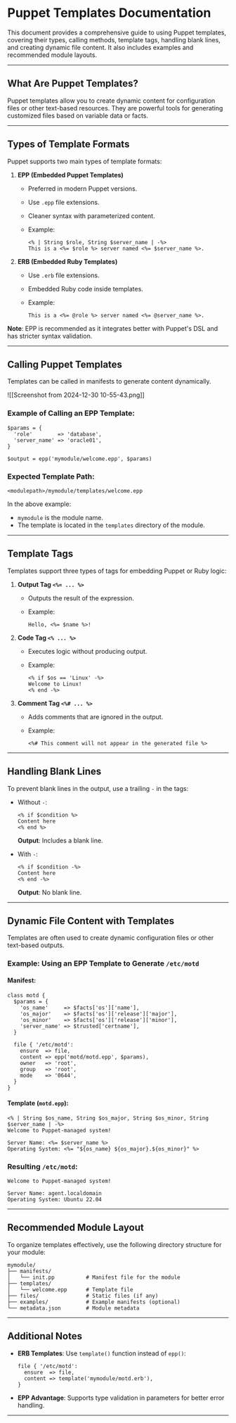 # Puppet Templates Documentation

This document provides a comprehensive guide to using Puppet templates, covering their types, calling methods, template tags, handling blank lines, and creating dynamic file content. It also includes examples and recommended module layouts.

---

## What Are Puppet Templates?

Puppet templates allow you to create dynamic content for configuration files or other text-based resources. They are powerful tools for generating customized files based on variable data or facts.

---

## Types of Template Formats

Puppet supports two main types of template formats:

1. **EPP (Embedded Puppet Templates)**
    
    - Preferred in modern Puppet versions.
    - Use `.epp` file extensions.
    - Cleaner syntax with parameterized content.
    - Example:
        
        ```epp
        <% | String $role, String $server_name | -%>
        This is a <%= $role %> server named <%= $server_name %>.
        ```
        
2. **ERB (Embedded Ruby Templates)**
    
    - Use `.erb` file extensions.
    - Embedded Ruby code inside templates.
    - Example:
        
        ```erb
        This is a <%= @role %> server named <%= @server_name %>.
        ```
        

**Note**: EPP is recommended as it integrates better with Puppet's DSL and has stricter syntax validation.

---

## Calling Puppet Templates

Templates can be called in manifests to generate content dynamically.

![[Screenshot from 2024-12-30 10-55-43.png]]

### Example of Calling an EPP Template:

```puppet
$params = {
  'role'        => 'database',
  'server_name' => 'oracle01',
}

$output = epp('mymodule/welcome.epp', $params)
```

### Expected Template Path:

```
<modulepath>/mymodule/templates/welcome.epp
```

In the above example:

- `mymodule` is the module name.
- The template is located in the `templates` directory of the module.

---

## Template Tags

Templates support three types of tags for embedding Puppet or Ruby logic:

1. **Output Tag `<%= ... %>`**
    
    - Outputs the result of the expression.
    - Example:
        
        ```epp
        Hello, <%= $name %>!
        ```
        
2. **Code Tag `<% ... %>`**
    
    - Executes logic without producing output.
    - Example:
        
        ```epp
        <% if $os == 'Linux' -%>
        Welcome to Linux!
        <% end -%>
        ```
        
3. **Comment Tag `<%# ... %>`**
    
    - Adds comments that are ignored in the output.
    - Example:
        
        ```epp
        <%# This comment will not appear in the generated file %>
        ```
        

---

## Handling Blank Lines

To prevent blank lines in the output, use a trailing `-` in the tags:

- Without `-`:
    
    ```epp
    <% if $condition %>
    Content here
    <% end %>
    ```
    
    **Output**: Includes a blank line.
    
- With `-`:
    
    ```epp
    <% if $condition -%>
    Content here
    <% end -%>
    ```
    
    **Output**: No blank line.
    

---

## Dynamic File Content with Templates

Templates are often used to create dynamic configuration files or other text-based outputs.

### Example: Using an EPP Template to Generate `/etc/motd`

#### Manifest:

```puppet
class motd {
  $params = {
    'os_name'     => $facts['os']['name'],
    'os_major'    => $facts['os']['release']['major'],
    'os_minor'    => $facts['os']['release']['minor'],
    'server_name' => $trusted['certname'],
  }

  file { '/etc/motd':
    ensure  => file,
    content => epp('motd/motd.epp', $params),
    owner   => 'root',
    group   => 'root',
    mode    => '0644',
  }
}
```

#### Template (`motd.epp`):

```epp
<% | String $os_name, String $os_major, String $os_minor, String $server_name | -%>
Welcome to Puppet-managed system!

Server Name: <%= $server_name %>
Operating System: <%= "${os_name} ${os_major}.${os_minor}" %>
```

### Resulting `/etc/motd`:

```
Welcome to Puppet-managed system!

Server Name: agent.localdomain
Operating System: Ubuntu 22.04
```

---

## Recommended Module Layout

To organize templates effectively, use the following directory structure for your module:

```
mymodule/
├── manifests/
│   └── init.pp          # Manifest file for the module
├── templates/
│   └── welcome.epp      # Template file
├── files/               # Static files (if any)
├── examples/            # Example manifests (optional)
└── metadata.json        # Module metadata
```

---

## Additional Notes

- **ERB Templates**: Use `template()` function instead of `epp()`:
    
    ```puppet
    file { '/etc/motd':
      ensure  => file,
      content => template('mymodule/motd.erb'),
    }
    ```
    
- **EPP Advantage**: Supports type validation in parameters for better error handling.
    

---
